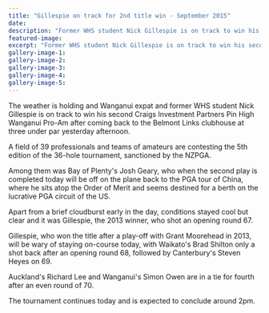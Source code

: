 ```yaml
---
title: "Gillespie on track for 2nd title win - September 2015"
date: 
description: "Former WHS student Nick Gillespie is on track to win his second Craigs Investment Partners Pin High Wanganui Pro-Am after coming back to the Belmont Links clubhouse, Wanganui Chronicle article 5/9/15."
featured-image: 
excerpt: "Former WHS student Nick Gillespie is on track to win his second Craigs Investment Partners Pin High Wanganui Pro-Am after coming back to the Belmont Links clubhouse at three under par yesterday afternoon."
gallery-image-1: 
gallery-image-2: 
gallery-image-3: 
gallery-image-4: 
gallery-image-5: 
---
```


<p>The weather is holding and Wanganui expat and former WHS student Nick Gillespie is on track to win his second Craigs Investment Partners Pin High Wanganui Pro-Am after coming back to the Belmont Links clubhouse at three under par yesterday afternoon.</p>
<p>A field of 39 professionals and teams of amateurs are contesting the 5th edition of the 36-hole tournament, sanctioned by the NZPGA.</p>
<p>Among them was Bay of Plenty's Josh Geary, who when the second play is completed today will be off on the plane back to the PGA tour of China, where he sits atop the Order of Merit and seems destined for a berth on the lucrative PGA circuit of the US.</p>
<p>Apart from a brief cloudburst early in the day, conditions stayed cool but clear and it was Gillespie, the 2013 winner, who shot an opening round 67.</p>
<p>Gillespie, who won the title after a play-off with Grant Moorehead in 2013, will be wary of staying on-course today, with Waikato's Brad Shilton only a shot back after an opening round 68, followed by Canterbury's Steven Heyes on 69.</p>
<p>Auckland's Richard Lee and Wanganui's Simon Owen are in a tie for fourth after an even round of 70.</p>
<p>The tournament continues today and is expected to conclude around 2pm.</p>

